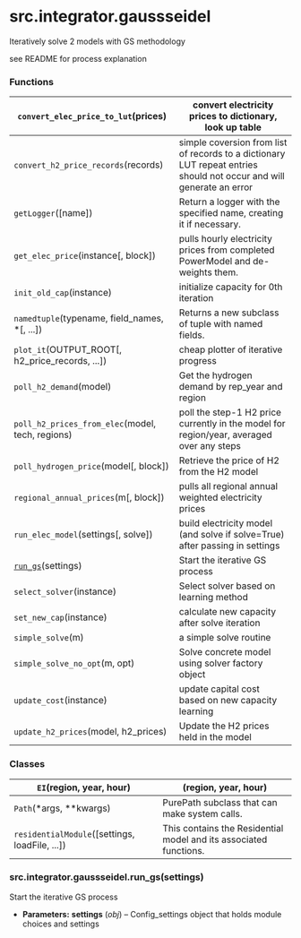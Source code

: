 # src.integrator.gaussseidel

Iteratively solve 2 models with GS methodology

see README for process explanation

### Functions

| `convert_elec_price_to_lut`(prices)                      | convert electricity prices to dictionary, look up table                                                              |
|----------------------------------------------------------|----------------------------------------------------------------------------------------------------------------------|
| `convert_h2_price_records`(records)                      | simple coversion from list of records to a dictionary LUT repeat entries should not occur and will generate an error |
| `getLogger`([name])                                      | Return a logger with the specified name, creating it if necessary.                                                   |
| `get_elec_price`(instance[, block])                      | pulls hourly electricity prices from completed PowerModel and de-weights them.                                       |
| `init_old_cap`(instance)                                 | initialize capacity for 0th iteration                                                                                |
| `namedtuple`(typename, field_names, \*[, ...])           | Returns a new subclass of tuple with named fields.                                                                   |
| `plot_it`(OUTPUT_ROOT[, h2_price_records, ...])          | cheap plotter of iterative progress                                                                                  |
| `poll_h2_demand`(model)                                  | Get the hydrogen demand by rep_year and region                                                                       |
| `poll_h2_prices_from_elec`(model, tech, regions)         | poll the step-1 H2 price currently in the model for region/year, averaged over any steps                             |
| `poll_hydrogen_price`(model[, block])                    | Retrieve the price of H2 from the H2 model                                                                           |
| `regional_annual_prices`(m[, block])                     | pulls all regional annual weighted electricity prices                                                                |
| `run_elec_model`(settings[, solve])                      | build electricity model (and solve if solve=True) after passing in settings                                          |
| [`run_gs`](#src.integrator.gaussseidel.run_gs)(settings) | Start the iterative GS process                                                                                       |
| `select_solver`(instance)                                | Select solver based on learning method                                                                               |
| `set_new_cap`(instance)                                  | calculate new capacity after solve iteration                                                                         |
| `simple_solve`(m)                                        | a simple solve routine                                                                                               |
| `simple_solve_no_opt`(m, opt)                            | Solve concrete model using solver factory object                                                                     |
| `update_cost`(instance)                                  | update capital cost based on new capacity learning                                                                   |
| `update_h2_prices`(model, h2_prices)                     | Update the H2 prices held in the model                                                                               |

### Classes

| `EI`(region, year, hour)                       | (region, year, hour)                                              |
|------------------------------------------------|-------------------------------------------------------------------|
| `Path`(\*args, \*\*kwargs)                     | PurePath subclass that can make system calls.                     |
| `residentialModule`([settings, loadFile, ...]) | This contains the Residential model and its associated functions. |

### src.integrator.gaussseidel.run_gs(settings)

Start the iterative GS process

* **Parameters:**
  **settings** (*obj*) – Config_settings object that holds module choices and settings

